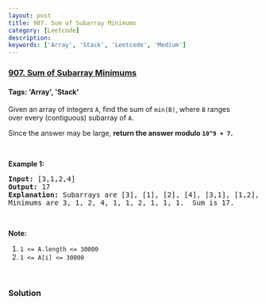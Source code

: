 ```yaml
---
layout: post
title: 907. Sum of Subarray Minimums
category: [Leetcode]
description: 
keywords: ['Array', 'Stack', 'Leetcode', 'Medium']
---
```

### [907. Sum of Subarray Minimums](https://leetcode.com/problems/sum-of-subarray-minimums)

#### Tags: 'Array', 'Stack'

<div class="content__u3I1 question-content__JfgR"><div><p>Given an array of integers <code>A</code>, find the sum of <code>min(B)</code>, where <code>B</code> ranges over every (contiguous) subarray of <code>A</code>.</p>
<p>Since the answer may be large, <strong>return the answer modulo <code>10^9 + 7</code>.</strong></p>
<p> </p>
<p><strong>Example 1:</strong></p>
<pre><strong>Input: </strong><span id="example-input-1-1">[3,1,2,4]</span>
<strong>Output: </strong><span id="example-output-1">17</span>
<strong>Explanation:</strong> Subarrays are [3], [1], [2], [4], [3,1], [1,2], [2,4], [3,1,2], [1,2,4], [3,1,2,4]. 
Minimums are 3, 1, 2, 4, 1, 1, 2, 1, 1, 1.  Sum is 17.</pre>
<p> </p>
<p><strong>Note:</strong></p>
<ol>
<li><code>1 &lt;= A.length &lt;= 30000</code></li>
<li><code>1 &lt;= A[i] &lt;= 30000</code></li>
</ol>
<div>
<p> </p>
</div>
</div></div>

### Solution
